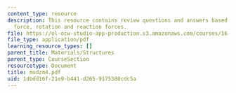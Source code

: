 ```yaml
---
content_type: resource
description: This resource contains review questions and answers based on vertical
  force, rotation and reaction forces.
file: https://ol-ocw-studio-app-production.s3.amazonaws.com/courses/16-01-unified-engineering-i-ii-iii-iv-fall-2005-spring-2006/1dbdd16f21e9b441d2659175380cdc5a_mudzm4.pdf
file_type: application/pdf
learning_resource_types: []
parent_title: Materials/Structures
parent_type: CourseSection
resourcetype: Document
title: mudzm4.pdf
uid: 1dbdd16f-21e9-b441-d265-9175380cdc5a
---
```

